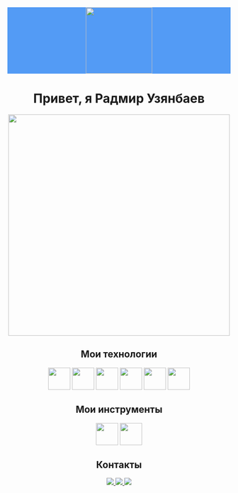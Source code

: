 <div align="center" style="background-color: #539bf5;">
    <img width="150" src="https://komarev.com/ghpvc/?username=uzyanbaev&color=4078c0">
</div>


<h1 align="center"><b>Привет, я Радмир Узянбаев</b></h1>

<p align="center">
  <a href="https://github.com/DenverCoder1/readme-typing-svg">
    <img width="500" src="https://readme-typing-svg.herokuapp.com?lines=Frontend+Web+Developer&center=true&width=380&height=45&color=539bf5">
  </a>
</p>

<h2 align="center"><b>Мои технологии</b></h2>
<p align="center">
    <img width="50" src="https://cdn.jsdelivr.net/gh/devicons/devicon/icons/html5/html5-original.svg" />
    <img width="50" src="https://cdn.jsdelivr.net/gh/devicons/devicon/icons/css3/css3-original.svg" />
    <img width="50" src="https://cdn.jsdelivr.net/gh/devicons/devicon/icons/sass/sass-original.svg" />
    <img width="50" src="https://cdn.jsdelivr.net/gh/devicons/devicon/icons/javascript/javascript-original.svg" />
    <img width="50" src="https://cdn.jsdelivr.net/gh/devicons/devicon/icons/gulp/gulp-plain.svg" />
    <img width="50" src="https://cdn.jsdelivr.net/gh/devicons/devicon/icons/git/git-original.svg" />
</p>



<h2 align="center"><b>Мои инструменты</b></h2>
<p align="center">
  <img width="50" src="https://cdn.jsdelivr.net/gh/devicons/devicon/icons/vscode/vscode-original.svg" />
  <img width="50" src="https://cdn.jsdelivr.net/gh/devicons/devicon/icons/figma/figma-original.svg" />
</p>

<h2 align="center"><b>Контакты</b></h2>
<p align="center">
  <a href="mailto:uzyanbaevradmir@gmail.com">
    <img src="https://img.shields.io/badge/Gmail-D14836?style=for-the-badge&logo=gmail&logoColor=white">
  </a>
  <a href="https://vk.com/uzyanbaev">
    <img src="https://img.shields.io/badge/вконтакте-%232E87FB.svg?&style=for-the-badge&logo=vk&logoColor=white">
  </a>
  <a href="https://www.linkedin.com/in/uzyanbaev">
    <img src="https://img.shields.io/badge/LinkedIn-0A66C2?style=for-the-badge&logo=linkedin&logoColor=white">
  </a>
</p>
